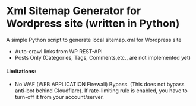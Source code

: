 # Xml Sitemap Generator for Wordpress site (written in Python)
A simple Python script to generate local sitemap.xml for Wordpress site
- Auto-crawl links from WP REST-API
- Posts Only (Categories, Tags, Comments,etc., are not implemented yet)

#### Limitations:
- No WAF (WEB APPLICATION Firewall) Bypass. (This does not bypass anti-bot behind Cloudflare). If rate-limiting rule is enabled, you have to turn-off it from your account/server.
